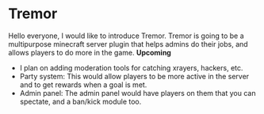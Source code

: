 # Tremor
Hello everyone, I would like to introduce Tremor. Tremor is going to be a multipurpose minecraft server plugin that helps admins do their jobs, and allows players to do more in the game. 
**Upcoming**
- I plan on adding moderation tools for catching xrayers, hackers, etc.
- Party system: This would allow players to be more active in the server and to get rewards when a goal is met.
- Admin panel: The admin panel would have players on them that you can spectate, and a ban/kick module too.

